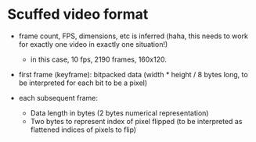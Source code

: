 # Scuffed video format

- frame count, FPS, dimensions, etc is inferred (haha, this needs to work for exactly one video in exactly one situation!)

  - in this case, 10 fps, 2190 frames, 160x120.

- first frame (keyframe): bitpacked data (width \* height / 8 bytes long, to be interpreted for each bit to be a pixel)
- each subsequent frame:
  - Data length in bytes (2 bytes numerical representation)
  - Two bytes to represent index of pixel flipped (to be interpreted as flattened indices of pixels to flip)
